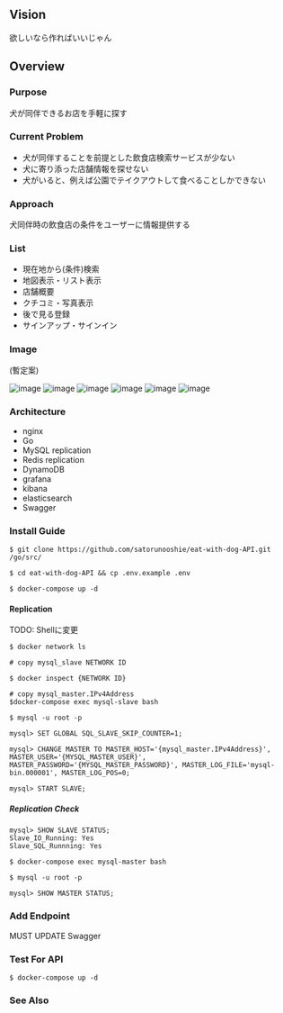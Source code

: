 ## Vision
欲しいなら作ればいいじゃん
## Overview
### Purpose
犬が同伴できるお店を手軽に探す
### Current Problem
- 犬が同伴することを前提とした飲食店検索サービスが少ない
- 犬に寄り添った店舗情報を探せない
- 犬がいると、例えば公園でテイクアウトして食べることしかできない
### Approach
犬同伴時の飲食店の条件をユーザーに情報提供する
### List
- 現在地から(条件)検索
- 地図表示・リスト表示
- 店舗概要
- クチコミ・写真表示
- 後で見る登録
- サインアップ・サインイン
### Image
(暫定案)

![image](https://user-images.githubusercontent.com/64164948/122626275-93756f80-d0e4-11eb-894a-2ecb50c53a49.png)
![image](https://user-images.githubusercontent.com/64164948/122626281-9e300480-d0e4-11eb-8856-53e3803a1a11.png)
![image](https://user-images.githubusercontent.com/64164948/122626292-ac7e2080-d0e4-11eb-8cb2-7dadd80ec4b3.png)
![image](https://user-images.githubusercontent.com/64164948/122626301-b56ef200-d0e4-11eb-82d7-5eb00575e4b5.png)
![image](https://user-images.githubusercontent.com/64164948/122626310-bef85a00-d0e4-11eb-962b-539f4a2967a2.png)
![image](https://user-images.githubusercontent.com/64164948/122626315-c61f6800-d0e4-11eb-9318-ad5f17b4a901.png)

### Architecture
- nginx
- Go
- MySQL replication
- Redis replication
- DynamoDB
- grafana
- kibana
- elasticsearch
- Swagger
### Install Guide
```
$ git clone https://github.com/satorunooshie/eat-with-dog-API.git /go/src/

$ cd eat-with-dog-API && cp .env.example .env

$ docker-compose up -d
```

#### Replication
TODO: Shellに変更
```
$ docker network ls

# copy mysql_slave NETWORK ID

$ docker inspect {NETWORK ID}

# copy mysql_master.IPv4Address
$docker-compose exec mysql-slave bash

$ mysql -u root -p

mysql> SET GLOBAL SQL_SLAVE_SKIP_COUNTER=1;

mysql> CHANGE MASTER TO MASTER_HOST='{mysql_master.IPv4Address}', MASTER_USER='{MYSQL_MASTER_USER}', MASTER_PASSWORD='{MYSQL_MASTER_PASSWORD}', MASTER_LOG_FILE='mysql-bin.000001', MASTER_LOG_POS=0;

mysql> START SLAVE;
```

##### Replication Check
```
mysql> SHOW SLAVE STATUS;
Slave_IO_Running: Yes
Slave_SQL_Runnning: Yes

$ docker-compose exec mysql-master bash

$ mysql -u root -p

mysql> SHOW MASTER STATUS;
```

### Add Endpoint
MUST UPDATE Swagger
### Test For API
```$ docker-compose up -d```
### See Also
